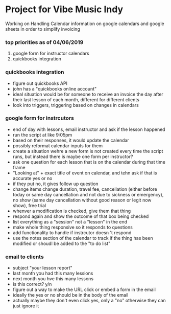 # Project for Vibe Music Indy 
Working on Handling Calendar information on google calendars and google sheets in order to simplify invoicing

### top priorities as of 04/06/2019
1. google form for instructor calendars
2. quickbooks integration 

### quickbooks integration 
- figure out quickbooks API 
- john has a "quickbooks online account" 
- ideal situation would be for someone to receive an invoice the 
day after their last lesson of each month, different for 
different clients
- look into triggers, triggering based on changes in 
calendars 

### google form for instrcutors
- end of day with lessons, email instructor and ask if the lesson 
happened
- run the script at like 9:05pm 
- based on their responses, it would update the calendar 
- possibly reformat calendar inputs for them 
- create a situation wehre a new form is not created every time 
the script runs, but instead there is maybe one form per 
instructor? 
- ask one question for each lesson that is on the calendar during 
that time frame
- "Looking at" + exact title of event on calendar, and tehn ask 
if that is accurate yes or no
- if they put no, it gives follow up question
- change items change duration, travel fee, cancellation (either 
before today or same day cancellation and not due to sickness or 
emergency), no show (same day cancellation without good reason 
or legit now show), free trial  
- whenver a modification is checked, give them that thing
- respond again and show the outcome of that box being checked 
- list everything as a "session" not a "lesson" in the end 
- make whole thing responsive so it responds to questions
- add functionality to handle if instrcutor doesn
't respond 
- use the notes section of the calendar to track if the thing 
has been modified or shoudl be added to the "to do list" 

### email to clients
- subject "your lesson report" 
- last month you had this many lessions
- next month you hve this many lessons
- is this correct? y/n
- figure out a way to make the URL click or embed a form in the email
- ideally the yes or no should be in the body of the email 
- actually maybe they don't even click yes, only a "no" otherwise they can just ignore it 

